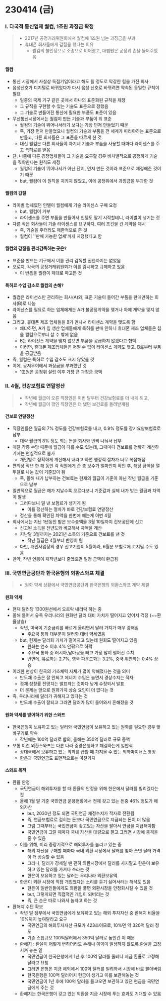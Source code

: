 # 230414 (금)



### Ⅰ. 다국적 통신업체 퀄컴, 1조원 과징금 확정

> - 2017년 공정거래위원회에서 퀄컴에 1조원 넘는 과징금을 부과
> - 휴대폰 회사들에게 갑질을 했다는 이유
>   - 퀄컴의 불인정으로 소송으로 이어졌고, 대법원은 공정위 손을 들어주었음



#### 퀄컴

- 통신 시장에서 사실상 독점기업이라고 해도 될 정도로 막강한 힘을 가진 회사
- 음성신호가 디지털로 바뀌었다가 다시 음성 신호로 바뀌려면 약속된 동일한 규칙이 필요
  - 일종의 국제 기구 같은 곳에서 하나의 표준화된 규칙을 제정
  - 그 규칙을 구현할 수 있는 기술도 표준으로 정했음
  - 그 기술로 만들어진 통신에 필요한 부품도 표준이 있음
- 무선통신시장에서는 퀄컴이 만든 기술과 부품이 위 표준
  - 퀄컴의 기술이 뛰어나서라기 보다는 가장 먼저 만들었기 때문
  - 즉, 가장 먼저 만들었으니 퀄컴의 기술과 부품을 전 세계가 따라야하는 표준으로 만들고, 다른 회사들은 그 표준을 따르게 한 것
  - 대신 퀄컴은 다른 회사들이 자기네 기술과 부품을 사용할 때마다 라이센스를 주고 특허료를 받음
- 단, 나중에 다른 경쟁업체들이 그 기술을 요구할 경우 비차별적으로 공정하게 기술을 줘야한다는 원칙도 제정
  - 퀄컴의 기술이 뛰어나서가 아닌 단지, 먼저 만든 것이라 표준으로 제정해준 것이기 때문
  - but, 퀄컴이 이 원칙을 지키지 않았고, 이에 공정위에서 과징금을 부과한 것



#### 퀄컴의 갑질

- 라이벌 업체였던 인텔이 퀄컴에게 기술 라이센스 구매 요청
  - but, 퀄컴이 거부
  - 라이센스를 주면 부품을 만들어서 인텔도 팔기 시작할테니, 라이벌이 생기는 것
- 다른 작은 회사들이 기술 라이센스를 요구하자, 여러 조건을 건 계약을 제시
  - 즉, 기술을 주더라도 제한적으로 준 것
  - 퀄컴이 ''판매 가능한 업체'까지 지정했다고 함



#### 퀄컴의 갑질을 관리감독하는 곳은?

- 표준을 만드는 기구에서 이를 관리 감독할 권한까지는 없었음
- 오로지, 각국의 공정거래위원회가 이를 감시하고 규제하고 있음
  - 이 빈틈을 퀄컴이 제대로 파고든 것



#### 특허료 수입 감소로 퀄컴의 손해?

- 퀄컴은 라이선스만 관리하는 회사(A)와, 표준 기술이 들어간 부품을 판매만하는 회사(B)로 나눔
- 라이선스를 필요로 하는 업체에게는 A가 불공정계약을 맺거나 아예 계약을 맺지 않음
- 그리고, 휴대폰 제조 업체들을 B가 만나서 라이센스 계약을 맺도록 함
  - 왜냐하면, A가 칩 생산 업체들에게 특허를 판매 안하니 휴대폰 제조 업체들은 칩을 퀄컴으로부터 살 수 밖에 없음
  - B는 라이선스 계약을 맺지 않으면 부품을 공급하지 않겠다고 협박
  - 이러면, 휴대폰 제조업체들은 어쩔 수 없이 라이센스 계약도 맺고, B로부터 부품을 공급받음
- 즉, 퀄컴은 특허료 수입 감소도 크지 않았을 것
- 이에, 공저우이에서 과징금을 부과했던 것
  - 1조원은 공정위 설립 이후 가장 큰 과징금 금액





### Ⅱ. 4월, 건강보험료 연말정산

> - 작년에 월급이 오른 직장인은 이번 달부터 건강보험료를 더 내게 되고,
> - 작년에 월급이 깎인 직장인은 더 냈던 보건료를 돌려받게됨



#### 건보료 연말정산

- 직장인들은 월급의 7% 정도를 건강보험료를 내고, 0.9% 정도를 장기요양보험료로 납부
  - 대략 월급의 8% 정도 되는 돈을 회사와 반씩 나눠서 납부
- 매달 각종 수당 때문에 월급이 다를 수도 있는데, 그때마다 건보료를 정확히 계산하기에는 현실적으로 불가
  - 개인별로 정확하게 계산해서 내라고 하면 행정적 절차가 너무 복잡해짐
- 편의상 작년 한 해 동안 각 직원에게 준 총 보수가 얼마인지 확인 후, 해당 금액을 열두달로 나눈 값이 기준값이 됨
  - 즉, 올해 내가 납부하는 건보료는 현재의 월급이 기준이 아닌 작년 월급을 기준으로 납부
- 일반적으로 월급은 해가 지날수록 오르다보니 기준값과 실제 내가 받는 월급과 차액이 발생
  - 그러다보니 덜 낸 보험료가 생기게 됨
    - 이를 정산하는 절차가 바로 건강보험료 연말정산
  - 정산을 통해 확인된 차액을 한번에 떼는게 이번 4월
- 회사에서는 지난 1년동안 받은 보수총액을 3월 10일까지 건보공단에 신고
  - 신고된 소득을 전년도와 비교해서 차액을 계산
  - 지난달 3월까지는 2021년 소득의 기준으로 건보료를 낸 것
    - 작년 월급은 4월부터 반영이 됨
  - 다만, 개인사업장의 경우 신고기한이 5월이라, 6월분 보험료에 고지될 수도 있음
- 만약, 작년 연봉이 재작년보다 줄었으면 일정 금액이 환급됨





### Ⅲ. 국민연금공단과 한국은행의 외환스와프 체결

> - 원화 약세 상황에서 국민연금공단과 한국은행의 외환스와프 계약 체결



#### 원화 약세 

- 현재 달러당 1300원선에서 오르락 내리락 하는 중
- 올해 들어서 유독 우리나라의 원화만 달러 대비 가치가 떨어지고 있어서 걱정 (==환율상승)
  - 작년, 미국이 기준금리를 빠르게 올리면서 달러 가치가 매우 강해짐
    - 주요국 통화 대부분이 달러화 대비 약세였음
  - but, 현재는 달러화 가치가 떨어지고 있는데 원화도 떨어지고 있음
    - 원화는 연초 이후 4% 안팎으로 하락
    - 주요국 통화 중 러시아,남아공을 빼고 가장 많이 떨어진 수치
    - 반면에, 유로화는 2.7%, 영국 파운드화는 3.2%, 중국 위안화는 0.4% 상승
- 이러한 현상이 한국의 기초체력 자체가 많이 약해졌다는 것을 의미
  - 반도체 수출은 잘 안되고 에너지 수입은 늘면서 경상수지는 적자
  - 경제 성장률 전망치는 발표되는 것마다 낮게 수정되서 발표
  - 더 문제는 앞으로 원화가치 상승 요인이 더 없다는 것
- 즉, 우리나라에 달러가 귀해지고 있다는 것
  - 반도체 수출이 잘되고 그러면 달러가 많이 들어와서 흔해졌을 것



#### 원화 약세를 방어하기 위한 스와프

- 한국은행이 보유하고 있는 달러와 국민연금이 보유하고 있는 원화를 필요한 경우 맞바꾸기로 약속
  - 작년에는 100억 달러로 합의, 올해는 350억 달러로 규모 증액
- 보통 이런 외환스와프는 다른 나라 중앙은행하고 체결하는게 일반적
  - 상대국에서 보유하고 있는 외화를 급할 때 가져올 수 있는 외화마이너스 통장
  - 한은과 국민연금도 표면적으로는 마찬가지



#### 스와프 목적

- 환율 안정
  - 국민연금이 해외투자를 할 때 환율의 안정을 위해 한은에서 달러를 빌리겠다는 것
  - 올해 1월 말 기준 국민연금 운용현황에서 전체 갖고 있는 돈중 46% 정도가 해외자산
    - but, 2030년 정도 되면 국민연금 재정수지가 적자로 전환됨
    - 즉, 연금보험료로 걷히는 돈보다 국민연금으로 지급되는 돈이 더 많음
    - 그럼 그때부터는 국민연금이 갖고있는 자산을 팔아서 연금을 지급해야함
    - 국민연금이 그럴 때마다 국내 자산을 대량으로 팔고 그러면 시장에 충격을 줄 수 있음
  - 이를 위해, 미리 중장기적으로 해외투자를 늘리고 있는 중
    - 해외 자산을 구매할 때마다 국내 외환 시장에서 달러를 찾아 쓰면 달러 가격이 더 상승할 수 있음
    - 그러니, 달러가 강세일 땐 괜히 외환시장에서 달러를 사지말고 한은이 보유하고 있는 달러를 가져다 쓰라는 것
    - 한은이 보유하고 있는 달러는 우리나라 외환보유액
  - 한은이 외환 시장에 직접 개입했다는 소리를 듣기 싫어서라는 해석도 있음
    - 한은이 일반인들에게도 외환을 풀면 외환시장을 안정화시킬 수 있을 것
    - but, 그렇게되면 직접적인 개입이 되버리는 것
    - 즉, 큰 손은 따로 나와서 놀자고 하는 것
- 환해지 수단 확보
  - 작년 말 정부에서 국민연금에게 보유하고 있는 해외 투자자산 중 환해지 비율을 10%까지 높여달라고 요구
    - 국민연금의 해외투자자산 규모가 423조이므로, 10%면 약 320억 달러 정도
    - 기존 스왑규모 100억달러에서 350억 달러로 높인건 이 때문
  - 환해지 : 환율이 어떻게 변하더라도 손해나 이익이 발생하지 않도록 환율을 고정시켜 놓는 일
    - 국민연금이 한국은행에게 1년 후 100억 달러를 줄테니 지금 환율로 고정해달라고 요청
    - 그러면 은행은 지금 해외에서 100억 달러를 빌려와서 시장에 바로 팔아버림
    - 한국은행은 100억 달러어치 현금이 생기고 이를 보관해놓는 것
    - 국민연금이 1년 후에 100억 달러를 들고오면 보관하고 있던 현금을 국민연금에게 주는 것
  - 환해지는 한국은행이 갖고 있는 외환을 지금 시장에 푸는 효과도 기대할 수 있음
